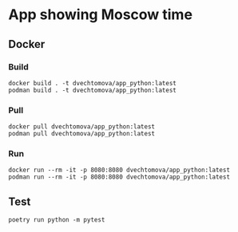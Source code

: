 # App showing Moscow time

## Docker

### Build

```
docker build . -t dvechtomova/app_python:latest
podman build . -t dvechtomova/app_python:latest
```

### Pull

```
docker pull dvechtomova/app_python:latest
podman pull dvechtomova/app_python:latest
```

### Run

```
docker run --rm -it -p 8080:8080 dvechtomova/app_python:latest
podman run --rm -it -p 8080:8080 dvechtomova/app_python:latest
```

## Test

```
poetry run python -m pytest
```
